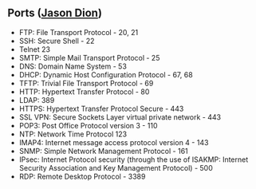 ## Ports ([Jason Dion](https://www.udemy.com/program/comptia-security/learn/2015076/lecture/13219286#search))

- FTP: File Transport Protocol - 20, 21
- SSH: Secure Shell - 22
- Telnet 23
- SMTP: Simple Mail Transport Protocol - 25
- DNS: Domain Name System - 53
- DHCP: Dynamic Host Configuration Protocol - 67, 68
- TFTP: Trivial File Transport Protocol - 69
- HTTP: Hypertext Transfer Protocol - 80
- LDAP: 389
- HTTPS: Hypertext Transfer Protocol Secure - 443
- SSL VPN: Secure Sockets Layer virtual private network - 443
- POP3: Post Office Protocol version 3 - 110
- NTP: Network Time Protocol 123
- IMAP4: Internet message access protocol version 4 - 143
- SNMP: Simple Network Management Protocol - 161
- IPsec: Internet Protocol security (through the use of ISAKMP: Internet Security Association and Key Management Protocol) - 500
- RDP: Remote Desktop Protocol - 3389

